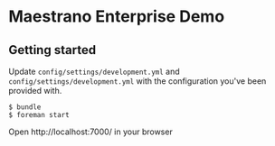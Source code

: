 # Maestrano Enterprise Demo

## Getting started

Update `config/settings/development.yml` and `config/settings/development.yml` with the configuration you've been provided with.


```
$ bundle
$ foreman start
```

Open http://localhost:7000/ in your browser
